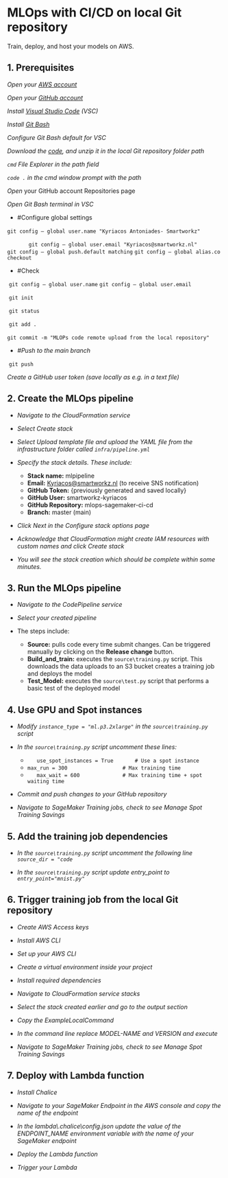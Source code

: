 # MLOps with CI/CD on local Git repository

Train, deploy, and host your models on AWS.

## 1. Prerequisites

*Open your [AWS account]()*

*Open your [GitHub account]()*

*Install [Visual Studio Code]() (VSC)*

*Install [Git Bash]()*

*Configure Git Bash default for VSC*

*Download the [code](), and unzip it in the local Git repository folder path*

*`cmd` File Explorer in the path field*

*`code .` in the cmd window prompt with the path*

*Open* your GitHub account Repositories page

*Open Git Bash terminal in VSC*

- #Configure global settings

​		`git config — global user.name "Kyriacos Antoniades- Smartworkz"`		

​		`		git config — global user.email "Kyriacos@smartworkz.nl"`
​		`		git config — global push.default matching`
​		`git config — global alias.co checkout`

- #Check

​		`git config — global user.name` 
​		`git config — global user.email`

​		`git init`

​		`git status`

​		`git add .`

​		`git commit -m "MLOPs code remote upload from the local repository"`

- *#Push to the main branch*

​		`git push`

*Create a GitHub  user token (save locally as e.g. in a text file)*



## 2. Create the MLOps pipeline

- *Navigate to the CloudFormation service*



- *Select Create stack*



- *Select Upload template file and upload the YAML file from the infrastructure folder called `infra/pipeline.yml`*



- *Specify the stack details. These include:*
  - **Stack name:** mlpipeline
  - **Email:** Kyriacos@smartworkz.nl (to receive SNS notification)
  - **GitHub Token:** {previously generated and saved locally}
  - **GitHub User:** smartworkz-kyriacos
  - **GitHub Repository:** mlops-sagemaker-ci-cd
  - **Branch:** master (main)



- *Click Next in the Configure stack options page*



- *Acknowledge that CloudFormation might create IAM resources with custom names and click Create stack*



- *You will see the stack creation which should be complete within some minutes.*



## 3. Run the MLOps pipeline

- *Navigate to the CodePipeline service*



- *Select your created pipeline*



- The steps include: 
  - **Source:** pulls code every time submit changes. Can be triggered manually by clicking on the **Release change** button.
  - **Build_and_train:** executes the `source\training.py` script. This downloads the data uploads to an S3 bucket creates a training job and deploys the model
  - **Test_Model:** executes the `source\test.py`  script that performs a basic test of the deployed model



## 4. Use GPU and Spot instances

- *Modify `instance_type = "ml.p3.2xlarge"` in the `source\training.py` script*

- *In the `source\training.py` script uncomment these lines:*
  - ​	`	use_spot_instances = True		# Use a spot instance`
  - ​	`max_run = 300 					# Max training time`
  - ​	`	max_wait = 600 				# Max training time + spot waiting time`

- *Commit and push changes to your GitHub repository*

- *Navigate to SageMaker Training jobs, check to see Manage Spot Training Savings*



## 5. Add the training job dependencies

- *In the `source\training.py` script uncomment the following line `source_dir = "code`*

- *In the `source\training.py` script update entry_point to `entry_point="mnist.py"`*

## 6. Trigger training job from the local Git repository

- *Create AWS Access keys*

- *Install AWS CLI*

- *Set up your AWS CLI*

- *Create a virtual environment inside your project*

- *Install required dependencies*

- *Navigate to CloudFormation service stacks*

- *Select the stack created earlier and go to the output section*

- *Copy the ExampleLocalCommand*

- *In the command line replace MODEL-NAME and VERSION and execute* 

- *Navigate to SageMaker Training jobs, check to see Manage Spot Training Savings*

## 7. Deploy with Lambda function

- *Install Chalice*

- *Navigate to your SageMaker Endpoint in the AWS console and copy the name of the endpoint*

- *In the lambda\\.chalice\config.json update the value of the ENDPOINT_NAME environment variable with the name of your SageMaker endpoint*

- *Deploy the Lambda function*

- *Trigger your Lambda*

